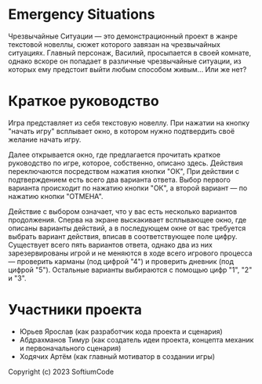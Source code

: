# Emergency Situations
Чрезвычайные Ситуации — это демонстрационный проект в жанре текстовой новеллы, сюжет которого завязан на чрезвычайных ситуациях.
Главный персонаж, Василий, просыпается в своей комнате, однако вскоре он попадает в различные чрезвычайные ситуации, из которых ему предстоит выйти любым способом живым... Или же нет?

# Краткое руководство
Игра представляет из себя текстовую новеллу. При нажатии на кнопку "начать игру" всплывает окно, в котором нужно подтвердить своё желание начать игру.

Далее открывается окно, где предлагается прочитать краткое руководство по игре, которое, собственно, описано здесь.
Действия переключаются посредством нажатия кнопки "ОК", При действии с подтверждением есть всего два варианта ответа. Выбор первого варианта происходит по нажатию кнопки "ОК", а второй вариант — по нажатию кнопки "ОТМЕНА".

Действие с выбором означает, что у вас есть несколько вариантов продолжения. Сперва на экране выскакивает всплывающее окно, где описаны варианты действий, а в последующем окне от вас требуется выбрать вариант действия, вписав в соответствующее поле цифру. Существует всего пять вариантов ответа, однако два из них зарезервированы игрой и не меняются в ходе всего игрового процесса — проверить карманы (под цифрой "4") и проверить дневник (под цифрой "5"). Остальные варианты выбираются с помощью цифр "1", "2" и "3".

# Участники проекта
- Юрьев Ярослав (как разработчик кода проекта и сценария)
- Абдрахманов Тимур (как создатель идеи проекта, концепта механик и первоначального сценария)
- Ходячих Артём (как главный мотиватор в создании игры)

Copyright (c) 2023 SoftiumCode
